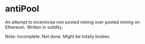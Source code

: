# antiPool
An attempt to incentivise non pooled mining over pooled mining on Ethereum. Written in solidity.

Note: incomplete. Not done. Might be totally broken.
